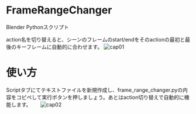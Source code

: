 # FrameRangeChanger
Blender Pythonスクリプト

action名を切り替えると、シーンのフレームのstart/endをそのactionの最初と最後のキーフレームに自動的に合わせます。
![cap01](https://user-images.githubusercontent.com/87081348/143395254-5ee8d171-87f3-4456-b1b4-20c1565c465c.png)

# 使い方
Scriptタブにてテキストファイルを新規作成し、frame_range_changer.pyの内容をコピペして実行ボタンを押しましょう。あとはaction切り替えで自動的に機能します。　　
![cap02](https://user-images.githubusercontent.com/87081348/143395490-e771e1d7-11f2-46c0-9bc8-22cb7e108ace.png)
